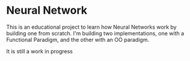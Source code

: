 # Neural Network
This is an educational project to learn how Neural Networks work by building one from scratch. I'm building two implementations, one with a Functional Paradigm, and the other with an OO paradigm.

It is still a work in progress